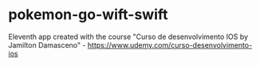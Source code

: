 # pokemon-go-wift-swift
Eleventh app created with the course "Curso de desenvolvimento IOS by Jamilton Damasceno" - https://www.udemy.com/curso-desenvolvimento-ios
